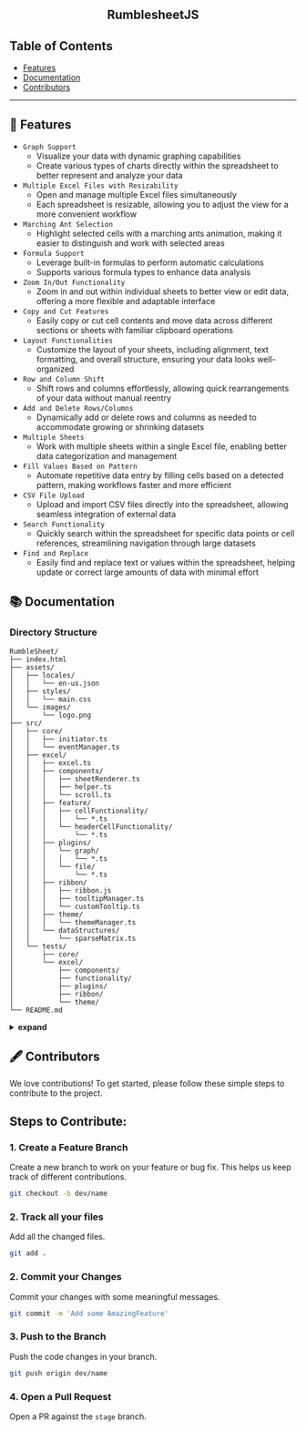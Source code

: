 <h2 align="center">
  RumblesheetJS<br/>
</h2>

## Table of Contents

- [Features](#-features)
- [Documentation](#-documentation)
- [Contributors](#-contributors)

<hr>

## 🚀 Features

- `Graph Support`
    -   Visualize your data with dynamic graphing capabilities
    -   Create various types of charts directly within the spreadsheet to better represent and analyze your data
- `Multiple Excel Files with Resizability`
    -   Open and manage multiple Excel files simultaneously
    -   Each spreadsheet is resizable, allowing you to adjust the view for a more convenient workflow
- `Marching Ant Selection`
    -   Highlight selected cells with a marching ants animation, making it easier to distinguish and work with selected areas
- `Formula Support`
    -   Leverage built-in formulas to perform automatic calculations
    -   Supports various formula types to enhance data analysis
- `Zoom In/Out Functionality`
    -   Zoom in and out within individual sheets to better view or edit data, offering a more flexible and adaptable interface
-   `Copy and Cut Features`
    -   Easily copy or cut cell contents and move data across different sections or sheets with familiar clipboard operations
-   `Layout Functionalities`
    -   Customize the layout of your sheets, including alignment, text formatting, and overall structure, ensuring your data looks well-organized
-   `Row and Column Shift`
    -   Shift rows and columns effortlessly, allowing quick rearrangements of your data without manual reentry
-   `Add and Delete Rows/Columns`
    -   Dynamically add or delete rows and columns as needed to accommodate growing or shrinking datasets
-   `Multiple Sheets`
    -   Work with multiple sheets within a single Excel file, enabling better data categorization and management
-   `Fill Values Based on Pattern`
    -   Automate repetitive data entry by filling cells based on a detected pattern, making workflows faster and more efficient
-   `CSV File Upload`
    -   Upload and import CSV files directly into the spreadsheet, allowing seamless integration of external data
-   `Search Functionality`
    -   Quickly search within the spreadsheet for specific data points or cell references, streamlining navigation through large datasets
-   `Find and Replace`
    -   Easily find and replace text or values within the spreadsheet, helping update or correct large amounts of data with minimal effort

## 📚 Documentation 

### Directory Structure
```
RumbleSheet/
├── index.html
├── assets/
│   ├── locales/
│   │   └── en-us.json
│   ├── styles/
│   │   └── main.css
│   └── images/
│       └── logo.png
├── src/
│   ├── core/
│   │   ├── initiator.ts
│   │   └── eventManager.ts
│   ├── excel/
│   │   ├── excel.ts
│   │   ├── components/
│   │   │   ├── sheetRenderer.ts
│   │   │   ├── helper.ts
│   │   │   └── scroll.ts
│   │   ├── feature/
│   │   │   ├── cellFunctionality/
│   │   │   │   └── *.ts
│   │   │   └── headerCellFunctionality/
│   │   │       └── *.ts
│   │   ├── plugins/
│   │   │   └── graph/
│   │   │   │   └── *.ts
│   │   │   └── file/
│   │   │       └── *.ts
│   │   ├── ribbon/
│   │   │   ├── ribbon.js
│   │   │   ├── tooltipManager.ts
│   │   │   └── customTooltip.ts
│   │   ├── theme/
│   │   │   └── themeManager.ts
│   │   └── dataStructures/
│   │       └── sparseMatrix.ts
│   └── tests/
│       ├── core/
│       └── excel/
│           ├── components/
│           ├── functionality/
│           ├── plugins/
│           ├── ribbon/
│           └── theme/
└── README.md
```

<details> <summary><b>expand</b></summary>


### `1.0 initiator.js`

<details> <summary><b>initiator.js</b></summary>

#### `class Excel` - Represents an Excel-like grid component


<table>
  <thead>
    <tr>
        <th>Properties</th>
        <th>Description
    </tr>  
  </thead>
  <tbody>
    <tr>
        <td>rowContainer</td>
        <td>The container element for the row</td>
    </tr>
    <tr>
        <td>row</td>
        <td>The current row number</td>
    </tr>
    <tr>
        <td>col</td>
        <td>The current column number</td>
    </tr>
    <tr>
        <td>Grid_maker</td>
        <td>The Grid_maker instance for managing the grid</td>
    </tr>
  </tbody>
</table>

<table>
  <thead>
    <tr>
        <th>Methods</th>
        <th>Description</th>
    </tr>  
  </thead>
  <tbody>
    <tr>
        <td>init()</td>
        <td>Initializes the Excel component by constructing it</td>
    </tr>
    <tr>
        <td>handleFileUpload()</td>
        <td>Handles file upload and sends it to the server for processing</td>
    </tr>
    <tr>
        <td>constructExcel()</td>
        <td>Constructs the individual Excel cell</td>
    </tr>
        <tr>
        <td>updateCurrExcel()</td>
        <td>Updates the current Excel instance with the new row, column, and sheet object</td>
    </tr>
  </tbody>
</table>

<hr>

#### `class Grid_maker` - Manages header cells (both horizontal and vertical) for a spreadsheet-like component


<table>
  <thead>
    <tr>
        <th>Properties</th>
        <th>Description
    </tr>  
  </thead>
  <tbody>
    <tr>
        <td>mainContainer</td>
        <td> The main container to hold the grid</td>
    </tr>
    <tr>
        <td>maxRow</td>
        <td>Maximum number of rows</td>
    </tr>
    <tr>
        <td>maxCol</td>
        <td>Maximum number of columns</td>
    </tr>
    <tr>
        <td>selectedDiv</td>
        <td></td>
    </tr>
        <tr>
        <td>currentRowCount</td>
        <td></td>
    </tr>
    <tr>    
        <td>rowArr</td>
        <td></td>
    </tr>
  </tbody>
</table>

<table>
  <thead>
    <tr>
        <th>Methods</th>
        <th>Description</th>
    </tr>  
  </thead>
  <tbody>
    <tr>
        <td>init()</td>
        <td>Initialize the grid maker and set up event listeners</td>
    </tr>
    <tr>
        <td>setupEventListeners()</td>
        <td>Set up the event listeners for various interactions in the grid</td>
    </tr>
    <tr>
        <td>handleClick()</td>
        <td>Handle click events to update the selected cell</td>
    </tr>
        <tr>
        <td>deleteExcel()</td>
        <td>Delete a specific Excel cell by row and column number</td>
    </tr>
    <tr>
        <td>deleteRow()</td>
        <td>Delete a specific row</td>
    </tr>
    <tr>
        <td>handleFileUpload()</td>
        <td>Handle the file upload event and send data to the server</td>
    </tr>
    <tr>
        <td>updateCurrExcel()</td>
        <td>Update the current active Excel cell</td>
    </tr>
    <tr>
        <td>addNewRow()</td>
        <td>Add a new row to the grid</td>
    </tr>
    <tr>
        <td>addNewCol()</td>
        <td>Add resize handles to rows and columns</td>
    </tr>
    <tr>
        <td>addResizeHandles()</td>
        <td>Gets the visible vertical header cells based on the scroll position</td>
    </tr>
    <tr>
        <td>handleResize()</td>
        <td>Handle the resize action for rows and columns</td>
    </tr>

  </tbody>
</table>

<hr>
</details>



### `2.1 eMaker.js`

<details> <summary><b>eMaker.js</b></summary>

#### `class Sheet` - Represents a spreadsheet sheet

<table open>
  <thead>
  <tr>
    <th>Properties</th>
    <th>Description
  </tr>  
  </thead>
  <tbody>

  <tr>
    <td>name</td>
    <td>The name of the sheet</td>
  </tr>
  <tr>
    <td>row</td>
    <td>The row index of the sheet</td>
  </tr>
  <tr>
    <td>col</td>
    <td>The column index of the sheet</td>
  </tr>
  <tr>
    <td>index</td>
    <td>The index of the sheet</td>
  </tr>
  </tbody>
</table>

<table open>
  <thead>
  <tr>
    <th>Methods</th>
    <th>Description</th>
  </tr>  
  </thead>
  <tbody>

  <tr>
    <td>createElements()</td>
    <td>Creates the DOM elements for the sheet</td>
  </tr>
  <tr>
    <td>createTopSection()</td>
    <td>Creates the top section of the sheet</td>
  </tr>
  <tr>
    <td>createMiddleSection()</td>
    <td>Creates the middle section of the sheet</td>
  </tr>
  <tr>
    <td>createScrollbar()</td>
    <td>Creates a scrollbar element</td>
  </tr>
  </tbody>
</table>

#### `class EMaker` - Represents a manager for an Excel-like sheet interface


<table>
  <thead>
    <tr>
        <th>Properties</th>
        <th>Description
    </tr>  
  </thead>
  <tbody>
    <tr>
        <td>row</td>
        <td></td>
    </tr>
    <tr>
        <td>col</td>
        <td></td>
    </tr>
    <tr>
        <td>excel</td>
        <td></td>
    </tr>
    <tr>
        <td>sheets</td>
        <td></td>
    </tr>
        <tr>
        <td>Excel</td>
        <td></td>
    </tr>
    <tr>    
        <td>activeSheetIndex</td>
        <td></td>
    </tr>
    <tr>    
        <td>activeSheetIndex</td>
        <td></td>
    </tr>
  </tbody>
</table>

<table>
  <thead>
    <tr>
        <th>Methods</th>
        <th>Description</th>
    </tr>  
  </thead>
  <tbody>
    <tr>
        <td>handleEvents()</td>
        <td>Sets up event listeners</td>
    </tr>
    <tr>
        <td>handleMouseDown()</td>
        <td>Handles the mouse down event</td>
    </tr>
    <tr>
        <td>createExcel()</td>
        <td>Creates the Excel interface</td>
    </tr>
        <tr>
        <td>updateContentArea()</td>
        <td>Updates the content area to display the active sheet</td>
    </tr>
    <tr>
        <td>createSheetBar()</td>
        <td>Creates the sheet bar with tabs and controls</td>
    </tr>
    <tr>
        <td>updateSheetTabs()</td>
        <td>Updates the sheet tabs in the sheet bar</td>
    </tr>
    <tr>
        <td>addSheet()</td>
        <td>Adds a new sheet to the Excel interface</td>
    </tr>
    <tr>
        <td>switchSheet()</td>
        <td>Switches to a different sheet</td>
    </tr>
    <tr>
        <td>removeSheet()</td>
        <td>Removes a sheet from the Excel interface</td>
    </tr>
  </tbody>
</table>

</details>

### `2.2 ribbonMaker.js`


### `3.1.1 headerCellStructure.js`

<details> <summary><b>cellMaker.js</b></summary>

#### `class HeaderCell` - Represents a single header cell in the spreadsheet

<table>
  <thead>
    <tr>
        <th>Properties</th>
        <th>Description
    </tr>  
  </thead>
  <tbody>
    <tr>
        <td>x</td>
        <td>X position of the cell</td>
    </tr>
    <tr>
        <td>y</td>
        <td>Y position of the cell</td>
    </tr>
    <tr>
        <td>width</td>
        <td>Width of the cell</td>
    </tr>
    <tr>
        <td>height</td>
        <td>Height of the cell</td>
    </tr>
        <tr>
        <td>value</td>
        <td>The display value of the cell (column letter or row number)</td>
    </tr>
    <tr>
        <td>row</td>
        <td>Row number of the cell</td>
    </tr>
    <tr>
        <td>col</td>
        <td>Column number of the cell</td>
    </tr>
    <tr>
        <td>isfetched</td>
        <td>Indicates whether the cell's data has been fetched</td>
    </tr>
  </tbody>
</table>


<hr>

#### `class HeaderCellManager` - Manages header cells (both horizontal and vertical) for a spreadsheet-like component


<table>
  <thead>
    <tr>
        <th>Properties</th>
        <th>Description
    </tr>  
  </thead>
  <tbody>
    <tr>
        <td>sheet</td>
        <td></td>
    </tr>
    <tr>
        <td>minCellSize</td>
        <td></td>
    </tr>
    <tr>
        <td>baseCellWidth</td>
        <td></td>
    </tr>
    <tr>
        <td>baseCellHeight</td>
        <td></td>
    </tr>
        <tr>
        <td>scale</td>
        <td></td>
    </tr>
    <tr>    
        <td>visibleWidth</td>
        <td></td>
    </tr>
    <tr>    
        <td>visibleHeight</td>
        <td></td>
    </tr>
    <tr>
        <td>horizontalHeaderCells</td>
        <td></td>
    </tr>
    <tr>
        <td>verticalHeaderCells</td>
        <td></td>
    </tr>
        <tr>
        <td>customHorizontalSizes</td>
        <td></td>
    </tr>
    <tr>    
        <td>customVerticalSizes</td>
        <td></td>
    </tr>

  </tbody>
</table>

<table>
  <thead>
    <tr>
        <th>Methods</th>
        <th>Description</th>
    </tr>  
  </thead>
  <tbody>
    <tr>
        <td>update()</td>
        <td>Updates the header cells based on the new visible dimensions and scale</td>
    </tr>
    <tr>
        <td>resizeAllCells()</td>
        <td>Resizes all cells based on the scale change</td>
    </tr>
    <tr>
        <td>updateCells()</td>
        <td>Updates the header cells' positions and dimensions</td>
    </tr>
        <tr>
        <td>_updateHeaderCells()</td>
        <td>Updates either horizontal or vertical header cells</td>
    </tr>
    <tr>
        <td>numberToColumnName()</td>
        <td>Converts a number to a column name (e.g., 1 -> A, 27 -> AA)</td>
    </tr>
    <tr>
        <td>setCustomCellSize()</td>
        <td>Sets a custom size for a cell in either the horizontal or vertical header</td>
    </tr>
    <tr>
        <td>updateCellPositions()</td>
        <td>Updates the positions of all cells in either horizontal or vertical headers</td>
    </tr>
    <tr>
        <td>findStartingIndex()</td>
        <td>Finds the starting index of the visible cells based on the scroll position</td>
    </tr>
    <tr>
        <td>getHorizontalHeaderCells()</td>
        <td>Gets the visible horizontal header cells based on the scroll position</td>
    </tr>
    <tr>
        <td>getVerticalHeaderCells()</td>
        <td>Gets the visible vertical header cells based on the scroll position</td>
    </tr>
    <tr>
        <td>_getVisibleHeaderCells()</td>
        <td>Gets visible header cells (horizontal or vertical) based on scroll position</td>
    </tr>
    <tr>
        <td>getTotalWidth()</td>
        <td>Gets the total width of all horizontal header cells</td>
    </tr>
    <tr>
        <td>getTotalHeight()</td>
        <td>Gets the total height of all vertical header cells</td>
    </tr>
    <tr>
        <td>getCellSize()</td>
        <td>Gets the size of a header cell</td>
    </tr>
  </tbody>
</table>

<hr>

</details>


### `3.1.2 sparseMatrixStructure.js`

<details> <summary><b>sparseMatrixStructure.js</b></summary>

#### `class Node` - Represents a single node in a sparse matrix

<table>
  <thead>
    <tr>
        <th>Properties</th>
        <th>Description
    </tr>  
  </thead>
  <tbody>
    <tr>
        <td>rowValue</td>
        <td>The row index of the node</td>
    </tr>
    <tr>
        <td>colValue</td>
        <td>The column index of the node</td>
    </tr>
    <tr>
        <td>value</td>
        <td>The value stored in the node</td>
    </tr>
    <tr>
        <td>nextRow</td>
        <td>Reference to the next node in the row</td>
    </tr>
        <tr>
        <td>nextCol</td>
        <td>Reference to the next node in the column</td>
    </tr>
    <tr>
        <td>prevRow</td>
        <td>Reference to the previous node in the row</td>
    </tr>
    <tr>
        <td>prevCol</td>
        <td>Reference to the previous node in the column</td>
    </tr>
    <tr>
        <td>textAlign</td>
        <td></td>
    </tr>
    <tr>
        <td>textBaseline</td>
        <td></td>
    </tr>
    <tr>
        <td>fontSize</td>
        <td></td>
    </tr>
    <tr>
        <td>fontFamily</td>
        <td></td>
    </tr>
    <tr>
        <td>color</td>
        <td></td>
    </tr>
  </tbody>
</table>

<hr>

#### `class SparseMatrix` - SparseMatrix class that represents a sparse matrix using linked lists for efficient storage and manipulation

<table>
  <thead>
    <tr>
        <th>Properties</th>
        <th>Description
    </tr>  
  </thead>
  <tbody>
    <tr>
        <td>rowHeaders</td>
        <td>Stores the head of each row's linked list</td>
    </tr>
    <tr>
        <td>colHeaders</td>
        <td>Stores the head of each column's linked list</td>
    </tr>
  </tbody>
</table>

<table>
  <thead>
    <tr>
        <th>Methods</th>
        <th>Description
    </tr>  
  </thead>
  <tbody>
    <tr>
        <td>_cellExists()</td>
        <td>Checks if a cell exists at the specified row and column</td>
    </tr>
    <tr>
        <td>_shiftRow()</td>
        <td>Shifts all nodes in a row to a new row index</td>
    </tr>
    <tr>
        <td>_shiftColumn()</td>
        <td>Shifts all nodes in a column to a new column index</td>
    </tr>
    <tr>
        <td>_insertNodeInRow()</td>
        <td>Inserts a new node into the correct position in a row's linked list</td>
    </tr>
        <tr>
        <td>_insertNodeInColumn()</td>
        <td>Inserts a new node into the correct position in a column's linked list</td>
    </tr>
    <tr>
        <td>_shiftCellsRight()</td>
        <td>Shifts all cells to the right starting from the specified row and column</td>
    </tr>
    <tr>
        <td>_shiftCellsDown()</td>
        <td>Shifts all cells down starting from the specified row and column</td>
    </tr>
    <tr>
        <td>addRowInBetween()</td>
        <td>Adds a new row in between existing rows by shifting rows down</td>
    </tr>
    <tr>
        <td>addColumnInBetween()</td>
        <td>Adds a new column in between existing columns by shifting columns to the right</td>
    </tr>
    <tr>
        <td>deleteRow()</td>
        <td>Deletes a row and shifts remaining rows up</td>
    </tr>
    <tr>
        <td>deleteColumn()</td>
        <td>Deletes a column and shifts remaining columns left</td>
    </tr>
    <tr>
        <td>_removeNodeFromRow()</td>
        <td>Removes a node from a specific row</td>
    </tr>
    <tr>
        <td>_removeNodeFromColumn()</td>
        <td>Removes a node from a specific column</td>
    </tr>
    <tr>
        <td>createCell()</td>
        <td>Creates a new cell at the specified row and column</td>
    </tr>
    <tr>
        <td>insertCellShiftRight()</td>
        <td>Inserts a cell with the specified value and shifts cells to the right</td>
    </tr>
    <tr>
        <td>insertCellShiftDown()</td>
        <td>Inserts a cell with the specified value and shifts cells down</td>
    </tr>
        <tr>
        <td>getCellvalue()</td>
        <td>Gets the value of a cell at the specified row and column</td>
    </tr>
    <tr>
        <td>getCell()</td>
        <td>Gets the node representing a cell at the specified row and column</td>
    </tr>
    <tr>
        <td>setCell()</td>
        <td>Sets the value of a cell. If the cell doesn't exist, it creates it</td>
    </tr>
    <tr>
        <td>_updateCellValue()</td>
        <td>Updates the value of an existing cell</td>
    </tr>
    <tr>
        <td>printMatrixByRow()</td>
        <td>Prints the sparse matrix row by row</td>
    </tr>
    <tr>
        <td>printMatrixByColumn()</td>
        <td>Prints the sparse matrix column by column</td>
    </tr>
  </tbody>
</table>

</details>

### `3.2.1 sheetRenderer.js`

### `4.1 calculationManager.js`

<details> <summary><b>calculationManager.js</b></summary>

#### `class CalculationManager` - Manages calculations such as sum and average for a set of selected cells in a spreadsheet

<table>
  <thead>
    <tr>
        <th>Properties</th>
        <th>Description
    </tr>  
  </thead>
  <tbody>
    <tr>
        <td>cellFunctionality</td>
        <td>An object containing spreadsheet functionality like renderer and selected cells</td>
    </tr>
    <tr>
        <td>cellUtility</td>
        <td></td>
    </tr>
  </tbody>
</table>

<table>
  <thead>
    <tr>
        <th>Methods</th>
        <th>Description
    </tr>  
  </thead>
  <tbody>
    <tr>
        <td>setupEventListeners()</td>
        <td>Sets up event listeners for sum and average calculation buttons</td>
    </tr>
    <tr>
        <td>calculateSum()</td>
        <td>Calculates the sum of the values in the given cells, grouped by row and column</td>
    </tr>
    <tr>
        <td>calculateAverage()</td>
        <td>Calculates the average of the values in the given cells, grouped by row and column</td>
    </tr>
    <tr>
        <td>drawTextOnCanvas()</td>
        <td>Draws text on the canvas at the specified coordinates</td>
    </tr>
        <tr>
        <td>showSum()</td>
        <td>Displays the sum of the selected cells on the spreadsheet canvas</td>
    </tr>
    <tr>
        <td>showAverage()</td>
        <td>Displays the average of the selected cells on the spreadsheet canvas</td>
    </tr>
  </tbody>
</table>

</details>


### `4.2 cellFunctionality.js`

<details> <summary><b>cellFunctionality.js</b></summary>

#### `class CellFunctionality` - Class responsible for managing cell interactions and functionality in the spreadsheet

<table>
  <thead>
    <tr>
        <th>Properties</th>
        <th>Description
    </tr>  
  </thead>
  <tbody>
    <tr>
        <td>sheetRenderer</td>
        <td>The renderer responsible for rendering the spreadsheet</td>
    </tr>
    <tr>
        <td>selectedCells</td>
        <td>Array to store selected cells</td>
    </tr>
    <tr>
        <td>isDragging</td>
        <td>Track if the user is dragging</td>
    </tr>
    <tr>
        <td>isScrolling</td>
        <td>Track if scrolling is in progress</td>
    </tr>
    <tr>
        <td>startPoint</td>
        <td>Starting point for drag selection</td>
    </tr>
    <tr>
        <td>marchingAntsActive</td>
        <td></td>
    </tr>
    <tr>
        <td>dashOffset</td>
        <td></td>
    </tr>
    <tr>
        <td>animationFrameId</td>
        <td></td>
    </tr>
    <tr>
        <td>spreadsheetManager</td>
        <td>Instantiate spreadsheetManager</td>
    </tr>
    <tr>
        <td>cellUtility</td>
        <td>Instantiate cellUtility</td>
    </tr>
    <tr>
        <td>copyPasteManager</td>
        <td>Instantiate copyPasteManager</td>
    </tr>
    <tr>
        <td>calculationManager</td>
        <td>Instantiate calculationManager</td>
    </tr>
  </tbody>
</table>

<table>
  <thead>
    <tr>
        <th>Methods</th>
        <th>Description
    </tr>  
  </thead>
  <tbody>
    <tr>
        <td>setupEventListeners()</td>
        <td>Set up event listeners for user interactions with the spreadsheet</td>
    </tr>
    <tr>
        <td>handlePointerDown()</td>
        <td>Handle the pointer down event for cell selection and drag initiation</td>
    </tr>
    <tr>
        <td>handlePointerMove()</td>
        <td>Handle pointer movement during drag operation</td>
    </tr>
    <tr>
        <td>handlePointerUp()</td>
        <td>Handle the pointer up event when the drag operation ends</td>
    </tr>
        <tr>
        <td>handleKeyDown()</td>
        <td>Handle keyboard shortcuts for cut and deselection</td>
    </tr>
    <tr>
        <td>deselectCurrentCells()</td>
        <td>Deselect the currently selected cells and hide the input element</td>
    </tr>
    <tr>
        <td>handleCellClick()</td>
        <td>Handle a cell click event to select or deselect a cell</td>
    </tr>
    <tr>
        <td>updateSelectedCells()</td>
        <td>Update the selected cells during a drag selection</td>
    </tr>
        <tr>
        <td>handleKeyDown()</td>
        <td>Handle keyboard shortcuts for cut and deselection</td>
    </tr>
    <tr>
        <td>isCellInRect()</td>
        <td></td>
    </tr>
    <tr>
        <td>handleScrolling()</td>
        <td>Handle scrolling when the pointer is near the edges of the canvas</td>
    </tr>
    <tr>
        <td>updateInputElement()</td>
        <td>Update the input element for the currently selected cell</td>
    </tr>
        <tr>
        <td>deselectCurrentCells()</td>
        <td>Handle keyboard shortcuts for cut and deselection</td>
    </tr>
    <tr>
        <td>hideInputElement()</td>
        <td>Hide the input element on the spreadsheet</td>
    </tr>
    <tr>
        <td>startMarchingAnts()</td>
        <td>Start the marching ants animation around the selected cells</td>
    </tr>
    <tr>
        <td>stopMarchingAnts()</td>
        <td>Stop the marching ants animation</td>
    </tr>
    <tr>
        <td>animateMarchingAnts()</td>
        <td>Animate the marching ants effect</td>
    </tr>
    <tr>
        <td>drawMarchingAnts()</td>
        <td></td>
    </tr>
    <tr>
        <td>drawHighlight()</td>
        <td>Draw a highlight or border around the selected cells</td>
    </tr>
    <tr>
        <td>drawRectangleOnHeaderCanvas()</td>
        <td></td>
    </tr>
    <tr>
        <td>drawLine()</td>
        <td>Animate the marching ants effect</td>
    </tr>
    <tr>
        <td>selectCell()</td>
        <td></td>
    </tr>
    <tr>
        <td>removeEventListeners()</td>
        <td>Remove event listeners to prevent memory leaks</td>
    </tr>
  </tbody>
</table>

</details>


### `4.3 cellUtlity.js`

<details> <summary><b>cellUtility.js</b></summary>

#### `class CellUtility` - Utility class for handling cell operations in a spreadsheet

<table>
  <thead>
    <tr>
        <th>Properties</th>
        <th>Description
    </tr>  
  </thead>
  <tbody>
    <tr>
        <td>sheetRenderer</td>
        <td>The renderer responsible for rendering the spreadsheet</td>
    </tr>
    <tr>
        <td>spreadsheetManager</td>
        <td>The manager for spreadsheet data</td>
    </tr>
  </tbody>
</table>

<table>
  <thead>
    <tr>
        <th>Methods</th>
        <th>Description
    </tr>  
  </thead>
  <tbody>
    <tr>
        <td>getCellFromCoordinates()</td>
        <td>Get the cell corresponding to the given x and y coordinates</td>
    </tr>
    <tr>
        <td>getCanvasCoordinates()</td>
        <td>Get the canvas coordinates from the mouse event</td>
    </tr>
    <tr>
        <td>letterToNumber()</td>
        <td>Convert a column letter to a column number</td>
    </tr>
    <tr>
        <td>getCellsFromRect()</td>
        <td>Get all cells within a rectangular area defined by two points</td>
    </tr>
        <tr>
        <td>binarySearch()</td>
        <td>Perform a binary search on the cells array</td>
    </tr>
  </tbody>
</table>

</details>


### `4.4 forumulaParser.js`

<details> <summary><b>formulaParser.js</b></summary>

#### `class FormulaParser` - Class to parse and evaluate spreadsheet formulas

<table>
  <thead>
    <tr>
        <th>Properties</th>
        <th>Description
    </tr>  
  </thead>
  <tbody>
    <tr>
        <td>matrix</td>
        <td>Reference to the SparseMatrix containing spreadsheet data</td>
    </tr>
  </tbody>
</table>

<table>
  <thead>
    <tr>
        <th>Methods</th>
        <th>Description
    </tr>  
  </thead>
  <tbody>
    <tr>
        <td>evaluateFormula()</td>
        <td>Parse and evaluate the formula</td>
    </tr>
    <tr>
        <td>getCellPosition()</td>
        <td>Convert a cell reference (e.g., A1) into row and column indices</td>
    </tr>
    <tr>
        <td>extractRange()</td>
        <td>Utility function to extract the range from a formula (e.g., "A1:B4" from "SUM(A1:B4)")</td>
    </tr>
    <tr>
        <td>getRangePosition()</td>
        <td>Extract the start and end positions from a range (e.g., A1:B4)</td>
    </tr>
    <tr>
        <td>handleSum()</td>
        <td>Handle SUM function by calculating the sum of values in a range</td>
    </tr>
    <tr>
        <td>handleMin()</td>
        <td>Handle MIN function by finding the minimum value in a range</td>
    </tr>
    <tr>
        <td>handleMax()</td>
        <td>Handle MAX function by finding the maximum value in a range</td>
    </tr>
    <tr>
        <td>handleAverage()</td>
        <td>Handle AVERAGE function by calculating the average of values in a range</td>
    </tr>
  </tbody>
</table>

</details>


### `4.5 graph.js`

<details> <summary><b>graph.js</b></summary>

#### `class Graph` - Class responsible for generating and managing graphs based on selected cells in a spreadsheet

<table>
  <thead>
    <tr>
        <th>Properties</th>
        <th>Description
    </tr>  
  </thead>
  <tbody>
    <tr>
        <td>sheetRenderer</td>
        <td>Reference to the sheet renderer, containing canvas and cell functionality</td>
    </tr>
  </tbody>
</table>

<table>
  <thead>
    <tr>
        <th>Methods</th>
        <th>Description
    </tr>  
  </thead>
  <tbody>
    <tr>
        <td>init()</td>
        <td>Initialize event listeners for graph buttons and handle user interactions</td>
    </tr>
    <tr>
        <td>handleEvents()</td>
        <td>Handles the events related to dragging and mouse interactions for the graph window</td>
    </tr>
    <tr>
        <td>print()</td>
        <td>Collects and organizes selected cells from the spreadsheet for graphing</td>
    </tr>
    <tr>
        <td>getGraphValue()</td>
        <td>Generates the values and labels required to plot the graph based on selected cells</td>
    </tr>
    <tr>
        <td>isHorizantalSizeBigger()</td>
        <td>Determines whether the horizontal size (number of columns) is larger than the vertical size (number of rows)</td>
    </tr>
    <tr>
        <td>destroyGraph()</td>
        <td>Destroys the current graph if it exists</td>
    </tr>
    <tr>
        <td>drawBarGraph()</td>
        <td>Draws a bar graph based on the selected cell data</td>
    </tr>
    <tr>
        <td>drawLineGraph()</td>
        <td>Draws a line graph based on the selected cell data</td>
    </tr>
    <tr>
        <td>drawPieGraph()</td>
        <td>Draws a pie chart based on the selected cell data</td>
    </tr>
        <tr>
        <td>dragChart()</td>
        <td>Handles dragging of the graph window</td>
    </tr>
  </tbody>
</table>

</details>


### `4.6 headerCellFunctionality.js`

<details> <summary><b>headerCellFuctionalities.js</b></summary>

#### `class HeaderCellFunctionality` - Handles the functionality of header cells, such as resizing, selecting, and context menu actions

<table>
  <thead>
    <tr>
        <th>Properties</th>
        <th>Description
    </tr>  
  </thead>
  <tbody>
    <tr>
        <td>sheetRenderer</td>
        <td>Reference to the sheet renderer, containing canvas and cell functionality</td>
    </tr>
        <tr>
        <td>cellFunctionality</td>
        <td></td>
    </tr>
    <tr>
        <td>resizeThreshold</td>
        <td>pixels from the edge to trigger resize</td>
    </tr>
    <tr>
        <td>isResizing</td>
        <td></td>
    </tr>
    <tr>
        <td>resizeStart</td>
        <td></td>
    </tr>
    <tr>
        <td>resizeType</td>
        <td>'row' or 'column'</td>
    </tr>
    <tr>
        <td>resizeIndex</td>
        <td></td>
    </tr>
    <tr>
        <td>currentResizePosition</td>
        <td></td>
    </tr>
    <tr>
        <td>isheaderSelection</td>
        <td></td>
    </tr>
    <tr>
        <td>isSelecting</td>
        <td>Track if user is selecting</td>
    </tr>
    <tr>
        <td>selectedRowIndex</td>
        <td>Single selected row</td>
    </tr>
    <tr>
        <td>selectedColIndex</td>
        <td>Single selected column</td>
    </tr>
    <tr>
        <td>selectedCellsRange</td>
        <td>Range selection for drag</td>
    </tr>
    <tr>
        <td>isDraggingForSelection</td>
        <td>Track drag for multi-selection</td>
    </tr>

  </tbody>
</table>

<table>
  <thead>
    <tr>
        <th>Methods</th>
        <th>Description
    </tr>  
  </thead>
  <tbody>
    <tr>
        <td>setupEventListeners()</td>
        <td>Sets up the event listeners for canvas and window interactions</td>
    </tr>
    <tr>
        <td>handleRightClick()</td>
        <td>Handles right-click context menu actions for adding or deleting rows/columns</td>
    </tr>
    <tr>
        <td>handleContextMenuAction()</td>
        <td>Performs the action based on the selected context menu option</td>
    </tr>
    <tr>
        <td>handleHeaderSelection()</td>
        <td>Handles the header selection based on user clicks or drags</td>
    </tr>
    <tr>
        <td>handleDragForSelection()</td>
        <td>Handles mouse movement for drag-based header selection</td>
    </tr>
    <tr>
        <td>handleMouseUp()</td>
        <td>Handles mouse-up events, ending resizing or dragging operations</td>
    </tr>
    <tr>
        <td>drawHeaderSelection()</td>
        <td>Draws the header selection and clears previously selected cells</td>
    </tr>
    <tr>
        <td>redrawHeaders()</td>
        <td>Redraws the headers for both horizontal and vertical axes</td>
    </tr>
    <tr>
        <td>highlightRange()</td>
        <td>Highlights the selected range of header cells in either the horizontal or vertical direction</td>
    </tr>
        <tr>
        <td>getfullClickedHeaderCell()</td>
        <td>Retrieves the full clicked header cell based on the provided position</td>
    </tr>
    <tr>
        <td>getClickedHeaderCell()</td>
        <td>Returns the index of the clicked header cell based on position</td>
    </tr>
    <tr>
        <td>getResizeEdge()</td>
        <td>Determines whether the mouse is near the edge of a header cell for resizing</td>
    </tr>
        <tr>
        <td>handleDragForShifting()</td>
        <td>Handles the dragging of rows or columns for shifting</td>
    </tr>
    <tr>
        <td>handleMouseMove()</td>
        <td>Handles mouse movement to update the cursor for resizing or dragging</td>
    </tr>
    <tr>
        <td>handleMouseDown()</td>
        <td>Handles mouse down event on header cells to initiate dragging, resizing, or selection</td>
    </tr>
        <tr>
        <td>handleDrag()</td>
        <td>Handles dragging action during resize or selection</td>
    </tr>
    <tr>
        <td>applyResize()</td>
        <td>Applies the resize changes after the user has finished resizing a header cell</td>
    </tr>
        <tr>
        <td>removeEventListeners()</td>
        <td>Removes event listeners from the canvas and document to prevent memory leaks</td>
    </tr>
  </tbody>
</table>

</details>


### `4.7 scroll.js`

<details> <summary><b>scroll.js</b></summary>

#### `class Scroll` - The Scroll class handles scrolling functionality within a spreadsheet

<table>
  <thead>
    <tr>
        <th>Properties</th>
        <th>Description
    </tr>  
  </thead>
  <tbody>
    <tr>
        <td>sheetRenderer</td>
        <td>Reference to the sheet renderer, containing canvas and cell functionality</td>
    </tr>
        <tr>
        <td>scrollX</td>
        <td></td>
    </tr>
    <tr>
        <td>scrollY</td>
        <td></td>
    </tr>
    <tr>
        <td>maxScrollX</td>
        <td></td>
    </tr>
    <tr>
        <td>maxScrollY</td>
        <td></td>
    </tr>
    <tr>
        <td>isDragging</td>
        <td>'row' or 'column'</td>
    </tr>
    <tr>
        <td>isScrollbarDragging</td>
        <td></td>
    </tr>
    <tr>
        <td>lastMouseX</td>
        <td></td>
    </tr>
    <tr>
        <td>lastMouseY</td>
        <td></td>
    </tr>

  </tbody>
</table>

<table>
  <thead>
    <tr>
        <th>Methods</th>
        <th>Description
    </tr>  
  </thead>
  <tbody>
    <tr>
        <td>setupEventListeners()</td>
        <td>Sets up event listeners for scrolling and resizing actions</td>
    </tr>
    <tr>
        <td>handleScrollBarMouseDown()</td>
        <td>Handles the mousedown event on scroll bars to initiate dragging</td>
    </tr>
    <tr>
        <td>handleMouseMove()</td>
        <td>Handles the mousemove event to perform scrolling or scroll bar dragging</td>
    </tr>
    <tr>
        <td>handleMouseUp()</td>
        <td>Handles the mouseup event to end dragging actions</td>
    </tr>
    <tr>
        <td>handleWheel()</td>
        <td>Handles the wheel event for zooming or scrolling</td>
    </tr>
    <tr>
        <td>handleMouseDown()</td>
        <td>Handles the mousedown event to initiate dragging</td>
    </tr>
    <tr>
        <td>updateMaxScroll()</td>
        <td>Updates the maximum scroll values based on content and viewport dimensions</td>
    </tr>
    <tr>
        <td>updateScrollBars()</td>
        <td>Updates the appearance of scroll bars based on current scroll position</td>
    </tr>
    <tr>
        <td>scroll()</td>
        <td>Scrolls the content by the given delta values</td>
    </tr>
    <tr>
        <td>checkScrollPosition()</td>
        <td>Checks if the scroll position has reached a threshold to expand content</td>
    </tr>
    <tr>
        <td>expandContent()</td>
        <td>Expands content based on the scroll direction and updates scroll bars</td>
    </tr>
    <tr>
        <td>getScroll()</td>
        <td>Gets the current scroll position</td>
    </tr>
    <tr>
        <td>destroy()</td>
        <td>Cleans up resources and removes event listener</td>
    </tr>
    <tr>
        <td>handleMouseDown()</td>
        <td>Handles mouse down event on header cells to initiate dragging, resizing, or selection</td>
    </tr>
        <tr>
        <td>handleDrag()</td>
        <td>Handles dragging action during resize or selection</td>
    </tr>
    <tr>
        <td>applyResize()</td>
        <td>
    </tr>
  </tbody>
</table>

</details>

### `4.8 spreadsheetManager.js`

<details> <summary><b>spreadsheetManager.js</b></summary>

#### `class SpreadsheetManager` - Manages spreadsheet operations such as handling cell input, updating the sparse matrix, and evaluating formulas within a grid

<table>
  <thead>
    <tr>
        <th>Properties</th>
        <th>Description
    </tr>  
  </thead>
  <tbody>
    <tr>
        <td>cellFunctionality</td>
        <td>Object containing the cell functionality including sheet renderer and selected cell</td>
    </tr>
        <tr>
        <td>sheetRenderer</td>
        <td></td>
    </tr>
    <tr>
        <td>sparseMatrix</td>
        <td></td>
    </tr>
    <tr>
        <td>FormulaParser</td>
        <td></td>
    </tr>

  </tbody>
</table>

<table>
  <thead>
    <tr>
        <th>Methods</th>
        <th>Description
    </tr>  
  </thead>
  <tbody>
    <tr>
        <td>setupInputEventListener()</td>
        <td>Sets up event listeners for the input element related to cell changes</td>
    </tr>
    <tr>
        <td>handleInputChange()</td>
        <td>Handles changes in the input value and updates the sparse matrix</td>
    </tr>
    <tr>
        <td>handleKeyDown()</td>
        <td>Handles the keydown event, allowing the Enter key to finalize cell editing</td>
    </tr>
    <tr>
        <td>handleInputBlur()</td>
        <td>Handles when the input loses focus (blur event) and finalizes the cell value</td>
    </tr>
    <tr>
        <td>updateCellValue()</td>
        <td>Updates the value of the selected cell in the sparse matrix</td>
    </tr>
    <tr>
        <td>getValue()</td>
        <td>Retrieves the value of a cell and evaluates any formulas</td>
    </tr>
    <tr>
        <td>getCell()</td>
        <td>Retrieves the raw cell data from the sparse matrix</td>
    </tr>
    <tr>
        <td>letterToNumber()</td>
        <td>Converts a column letter (e.g., 'A', 'B', 'AA') to a corresponding number</td>
    </tr>
    
  </tbody>
</table>

</details>

</details>

## 🖋 Contributors

We love contributions! To get started, please follow these simple steps to contribute to the project.

## Steps to Contribute:

### 1. **Create a Feature Branch**
Create a new branch to work on your feature or bug fix. This helps us keep track of different contributions.

```bash
git checkout -b dev/name
```

### 2. **Track all your files**
Add all the changed files.

```bash
git add .
```

### 2. **Commit your Changes**
Commit your changes with some meaningful messages.

```bash
git commit -m 'Add some AmazingFeature'
```

### 3. **Push to the Branch** 
Push the code changes in your branch.

```bash
git push origin dev/name
```

### 4. **Open a Pull Request**
Open a PR against the ```stage``` branch.